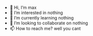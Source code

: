 - 👋 Hi, I’m max
- 👀 I’m interested in nothing
- 🌱 I’m currently learning nothing
- 💞️ I’m looking to collaborate on nothing
- 📫 How to reach me? well you cant 


